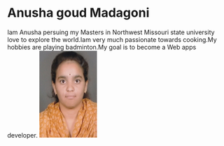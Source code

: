 # Anusha goud Madagoni #
Iam Anusha persuing my Masters in Northwest Missouri state university love to explore the world.Iam very much passionate towards cooking.My hobbies are playing badminton.My goal is to become a Web apps developer.
![Anusha](Anusha-photo.jpg)